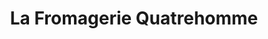 ---
title: "La Fromagerie Quatrehomme"
url: /issy-les-moulineaux/la-fromagerie-quatrehomme/
shop: fromage
---